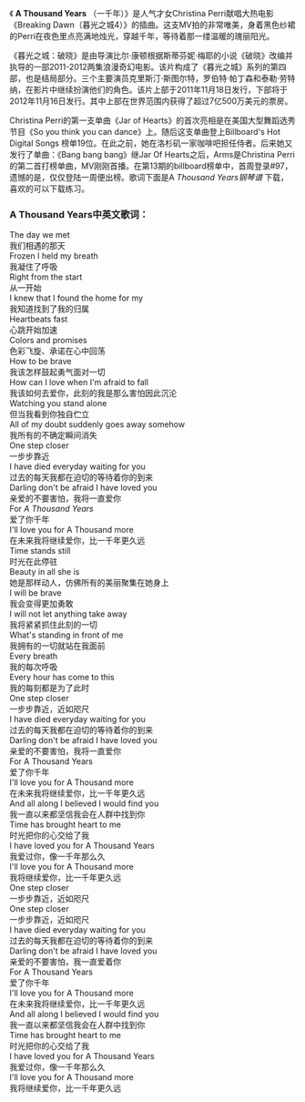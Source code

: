 

《 **A Thousand Years** （一千年）》是人气才女Christina Perri献唱大热电影《Breaking
Dawn（暮光之城4）》的插曲。这支MV拍的非常唯美，身着黑色纱裙的Perri在夜色里点亮满地烛光，穿越千年，等待着那一缕温暖的瑰丽阳光。

  

《暮光之城：破晓》是由导演比尔·康顿根据斯蒂芬妮·梅耶的小说《破晓》改编并执导的一部2011-2012两集浪漫奇幻电影。该片构成了《暮光之城》系列的第四部，也是结局部分。三个主要演员克里斯汀·斯图尔特，罗伯特·帕丁森和泰勒·劳特纳，在影片中继续扮演他们的角色。该片上部于2011年11月18日发行，下部将于2012年11月16日发行。其中上部在世界范围内获得了超过7亿500万美元的票房。

  

Christina Perri的第一支单曲《Jar of Hearts》的首次亮相是在美国大型舞蹈选秀节目《So you think you can
dance》上。随后这支单曲登上Billboard's Hot Digital Songs
榜单19位。在此之前，她在洛杉矶一家咖啡吧担任侍者。后来她又发行了单曲：《Bang bang bang》继Jar Of
Hearts之后，Arms是Christina
Perri的第二首打榜单曲，MV刚刚首播。在第13期的billboard榜单中，首周登录#97，遗憾的是，仅仅登陆一周便出榜。歌词下面是A
_Thousand Years钢琴谱_ 下载，喜欢的可以下载练习。

### A Thousand Years中英文歌词：

The day we met  
我们相遇的那天  
Frozen I held my breath  
我凝住了呼吸  
Right from the start  
从一开始  
I knew that I found the home for my  
我知道找到了我的归属  
Heartbeats fast  
心跳开始加速  
Colors and promises  
色彩飞旋、承诺在心中回荡  
How to be brave  
我该怎样鼓起勇气面对一切  
How can I love when I'm afraid to fall  
我该如何去爱你，此刻的我是那么害怕因此沉沦  
Watching you stand alone  
但当我看到你独自伫立  
All of my doubt suddenly goes away somehow  
我所有的不确定瞬间消失  
One step closer  
一步步靠近  
I have died everyday waiting for you  
过去的每天我都在迫切的等待着你的到来  
Darling don't be afraid I have loved you  
亲爱的不要害怕，我将一直爱你  
For _A Thousand Years_  
爱了你千年  
I'll love you for A Thousand more  
在未来我将继续爱你，比一千年更久远  
Time stands still  
时光在此停驻  
Beauty in all she is  
她是那样动人，仿佛所有的美丽聚集在她身上  
I will be brave  
我会变得更加勇敢  
I will not let anything take away  
我将紧紧抓住此刻的一切  
What's standing in front of me  
我拥有的一切就站在我面前  
Every breath  
我的每次呼吸  
Every hour has come to this  
我的每刻都是为了此时  
One step closer  
一步步靠近，近如咫尺  
I have died everyday waiting for you  
过去的每天我都在迫切的等待着你的到来  
Darling don't be afraid I have loved you  
亲爱的不要害怕，我将一直爱你  
For A Thousand Years  
爱了你千年  
I'll love you for A Thousand more  
在未来我将继续爱你，比一千年更久远  
And all along I believed I would find you  
我一直以来都坚信我会在人群中找到你  
Time has brought heart to me  
时光把你的心交给了我  
I have loved you for A Thousand Years  
我爱过你，像一千年那么久  
I'll love you for A Thousand more  
我将继续爱你，比一千年更久远  
One step closer  
一步步靠近，近如咫尺  
One step closer  
一步步靠近，近如咫尺  
I have died everyday waiting for you  
过去的每天我都在迫切的等待着你的到来  
Darling don't be afraid I have loved you  
亲爱的不要害怕，我一直爱着你  
For A Thousand Years  
爱了你千年  
I'll love you for A Thousand more  
在未来我将继续爱你，比一千年更久远  
And all along I believed I would find you  
我一直以来都坚信我会在人群中找到你  
Time has brought heart to me  
时光把你的心交给了我  
I have loved you for A Thousand Years  
我爱过你，像一千年那么久  
I'll love you for A Thousand more  
我将继续爱你，比一千年更久远

